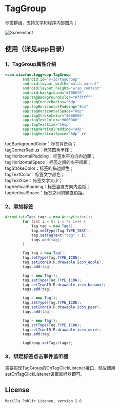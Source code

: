 # TagGroup

标签群组，支持文字和程序内部图片；

![Screenshot](https://raw.githubusercontent.com/xiaolifan/TagGroup/master/Screenshot/device-2015-08-28-141717.png)

## 使用（详见app目录）

### 1、TagGroup属性介绍

``` xml
<com.xiaofan.taggroup.TagGroup
        android:id="@+id/tagGroup"
        android:layout_width="match_parent"
        android:layout_height="wrap_content"
        android:background="#f08070"
        app:tagBackgroundColor="#ffffff"
        app:tagCornerRadius="6dp"
        app:tagHorizontalPadding="8dp"
        app:tagHorizontalSpace="8dp"
        app:tagStrokeColor="#000000"
        app:tagTextColor="#000000"
        app:tagTextSize="16sp"
        app:tagVerticalPadding="4dp"
        app:tagVerticalSpace="8dp" />
```
tagBackgroundColor：标签背景色；   
tagCornerRadius：标签圆角半径；   
tagHorizontalPadding：标签水平方向内边距；   
tagHorizontalSpace：标签之间的水平间距；   
tagStrokeColor：标签的描边颜色；   
tagTextColor：标签文字颜色；   
tagTextSize：标签文字大小；   
tagVerticalPadding：标签竖直方向内边距；   
tagVerticalSpace：标签之间的竖直边距。 

### 2、添加标签

``` java
ArrayList<Tag> tags = new ArrayList<>();
        for (int i = 0; i < 7; i++) {
            Tag tag = new Tag();
            tag.setType(Tag.TYPE_TEXT);
            tag.setTagText("tag" + i);
            tags.add(tag);
        }

        Tag tag = new Tag();
        tag.setType(Tag.TYPE_ICON);
        tag.setIconID(R.drawable.icon_apple);
        tags.add(tag);

        tag = new Tag();
        tag.setType(Tag.TYPE_ICON);
        tag.setIconID(R.drawable.icon_banana);
        tags.add(tag);

        tag = new Tag();
        tag.setType(Tag.TYPE_ICON);
        tag.setIconID(R.drawable.icon_pear);
        tags.add(tag);

        tag = new Tag();
        tag.setType(Tag.TYPE_ICON);
        tag.setIconID(R.drawable.icon_more);
        tags.add(tag);

        tagGroup.setTags(tags);
```

### 3、绑定标签点击事件监听器
需要实现TagGroup的OnTagClickListener接口，然后调用setOnTagClickListener设置监听器即可。

## License

    Mozilla Public License, version 2.0
